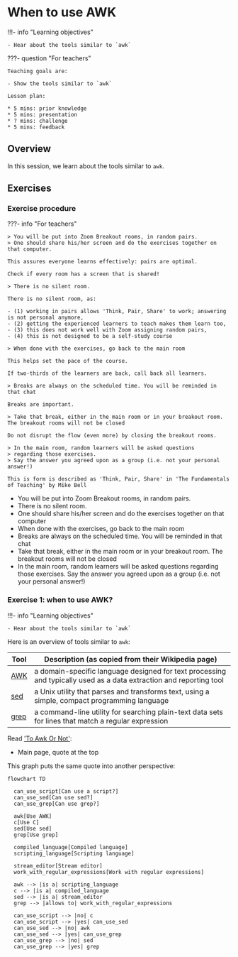 # When to use AWK

!!!- info "Learning objectives"

    - Hear about the tools similar to `awk`

???- question "For teachers"

    Teaching goals are:

    - Show the tools similar to `awk`

    Lesson plan:

    * 5 mins: prior knowledge
    * 5 mins: presentation
    * ? mins: challenge
    * 5 mins: feedback

## Overview

In this session, we learn about the tools similar to `awk`.

## Exercises

### Exercise procedure

???- info "For teachers"

    > You will be put into Zoom Breakout rooms, in random pairs.
    > One should share his/her screen and do the exercises together on that computer.

    This assures everyone learns effectively: pairs are optimal.

    Check if every room has a screen that is shared!

    > There is no silent room.

    There is no silent room, as:
 
    - (1) working in pairs allows 'Think, Pair, Share' to work; answering is not personal anymore, 
    - (2) getting the experienced learners to teach makes them learn too,
    - (3) this does not work well with Zoom assigning random pairs, 
    - (4) this is not designed to be a self-study course

    > When done with the exercises, go back to the main room

    This helps set the pace of the course. 

    If two-thirds of the learners are back, call back all learners.

    > Breaks are always on the scheduled time. You will be reminded in that chat

    Breaks are important. 

    > Take that break, either in the main room or in your breakout room. The breakout rooms will not be closed

    Do not disrupt the flow (even more) by closing the breakout rooms.

    > In the main room, random learners will be asked questions
    > regarding those exercises.
    > Say the answer you agreed upon as a group (i.e. not your personal answer!)

    This is form is described as 'Think, Pair, Share' in 'The Fundamentals
    of Teaching' by Mike Bell

- You will be put into Zoom Breakout rooms, in random pairs.
- There is no silent room.
- One should share his/her screen and do the exercises together on that computer
- When done with the exercises, go back to the main room
- Breaks are always on the scheduled time. You will be reminded in that chat
- Take that break, either in the main room or in your breakout room. The breakout rooms will not be closed
- In the main room, random learners will be asked questions
  regarding those exercises.
  Say the answer you agreed upon as a group (i.e. not your personal answer!)


### Exercise 1: when to use AWK?

!!!- info "Learning objectives"

    - Hear about the tools similar to `awk`

Here is an overview of tools similar to `awk`:

Tool                                      |Description (as copied from their Wikipedia page)
------------------------------------------|---------------------------------------------------------------------
[AWK](https://en.wikipedia.org/wiki/AWK)  |a domain-specific language designed for text processing and typically used as a data extraction and reporting tool
[sed](https://en.wikipedia.org/wiki/Sed)  |a Unix utility that parses and transforms text, using a simple, compact programming language
[grep](https://en.wikipedia.org/wiki/Grep)|a command-line utility for searching plain-text data sets for lines that match a regular expression

Read ['To Awk Or Not'](https://pmitev.github.io/to-awk-or-not/):

- Main page, quote at the top

This graph puts the same quote into another perspective:

```mermaid
flowchart TD

  can_use_script[Can use a script?]
  can_use_sed[Can use sed?]
  can_use_grep[Can use grep?]

  awk[Use AWK]
  c[Use C]
  sed[Use sed]
  grep[Use grep]

  compiled_language[Compiled language]
  scripting_language[Scripting language]

  stream_editor[Stream editor]
  work_with_regular_expressions[Work with regular expressions]

  awk --> |is a| scripting_language
  c --> |is a| compiled_language
  sed --> |is a| stream_editor
  grep --> |allows to| work_with_regular_expressions

  can_use_script --> |no| c
  can_use_script --> |yes| can_use_sed
  can_use_sed --> |no| awk
  can_use_sed --> |yes| can_use_grep
  can_use_grep --> |no| sed
  can_use_grep --> |yes| grep
```

